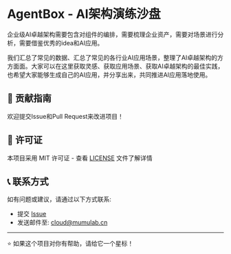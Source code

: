 # AgentBox - AI架构演练沙盘

企业级AI卓越架构需要包含对组件的编排，需要梳理企业资产，需要对场景进行分析，需要借鉴优秀的idea和AI应用。

我们汇总了常见的数据、汇总了常见的各行业AI应用场景，整理了AI卓越架构的方方面面。大家可以在这里获取灵感、获取应用场景、获取AI卓越架构的最佳实践，也希望大家能够生成自己的AI应用，并分享出来，共同推进AI应用落地使用。



## 🤝 贡献指南

欢迎提交Issue和Pull Request来改进项目！


## 📄 许可证

本项目采用 MIT 许可证 - 查看 [LICENSE](LICENSE) 文件了解详情


## 📞 联系方式

如有问题或建议，请通过以下方式联系:

- 提交 [Issue](https://github.com/mumulab-cn/agentbox/issues)
- 发送邮件至: cloud@mumulab.cn

  
---

⭐ 如果这个项目对你有帮助，请给它一个星标！


